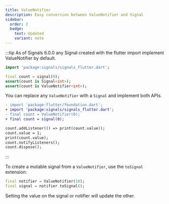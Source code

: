 ```yaml
---
title: ValueNotifier
description: Easy conversion between ValueNotifier and Signal
sidebar:
  order: 2
  badge:
    text: Updated
    variant: note
---
```


:::tip
As of Signals 6.0.0 any Signal created with the flutter import implement ValueNotifier by default.

```dart
import 'package:signals/signals_flutter.dart';

final count = signal(0);
assert(count is Signal<int>);
assert(count is ValueNotifier<int>);
```

You can replace any `ValueNotifier` with a `Signal` and implement both APIs.

```diff
- import 'package:flutter/foundation.dart';
+ import 'package:signals/signals_flutter.dart';
- final count = ValueNotifier(0);
+ final count = signal(0);

count.addListener(() => print(count.value));
count.value = 1;
print(count.value);
count.notifyListeners();
count.dispose();
```
:::

To create a mutable signal from a `ValueNotifier`, use the `toSignal` extension:

```dart
final notifier = ValueNotifier(10);
final signal = notifier.toSignal();
```

Setting the value on the signal or notifier will update the other.
